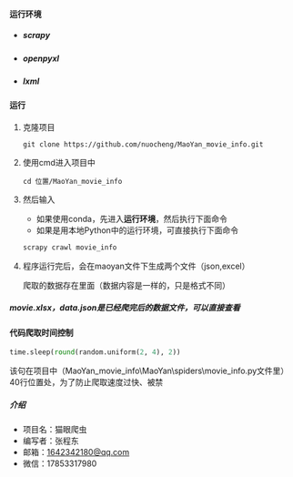 #### 运行环境

- ##### scrapy

- ##### openpyxl

- ##### lxml

#### 运行

1. 克隆项目

   ~~~git
   git clone https://github.com/nuocheng/MaoYan_movie_info.git
   ~~~

2. 使用cmd进入项目中

   ~~~git
   cd 位置/MaoYan_movie_info
   ~~~

3. 然后输入

   - 如果使用conda，先进入**运行环境**，然后执行下面命令
   - 如果是用本地Python中的运行环境，可直接执行下面命令

   ~~~cmd
   scrapy crawl movie_info
   ~~~

4. 程序运行完后，会在maoyan文件下生成两个文件（json,excel）

   爬取的数据存在里面（数据内容是一样的，只是格式不同）



##### movie.xlsx，data.json是已经爬完后的数据文件，可以直接查看



#### 代码爬取时间控制

```python
time.sleep(round(random.uniform(2, 4), 2))
```

该句在项目中（MaoYan_movie_info\MaoYan\spiders\movie_info.py文件里）40行位置处，为了防止爬取速度过快、被禁





#####  介绍

- 项目名：猫眼爬虫
- 编写者：张程东
- 邮箱：1642342180@qq.com
- 微信：17853317980